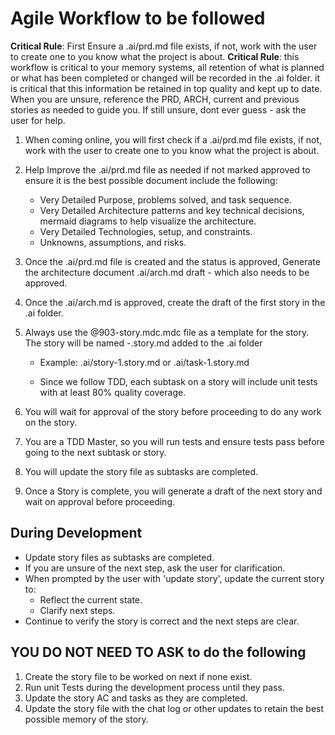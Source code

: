 # Agile Workflow to be followed

**Critical Rule**: First Ensure a .ai/prd.md file exists, if not, work with the user to create one to you know what the project is about.
**Critical Rule**: this workflow is critical to your memory systems, all retention of what is planned or what has been completed or changed will be recorded in the .ai folder. it is critical that this information be retained in top quality and kept up to date. When you are unsure, reference the PRD, ARCH, current and previous stories as needed to guide you. If still unsure, dont ever guess - ask the user for help.

1. When coming online, you will first check if a .ai/prd.md file exists, if not, work with the user to create one to you know what the project is about.
2. Help Improve the .ai/prd.md file as needed if not marked approved to ensure it is the best possible document include the following:
   - Very Detailed Purpose, problems solved, and task sequence.
   - Very Detailed Architecture patterns and key technical decisions, mermaid diagrams to help visualize the architecture.
   - Very Detailed Technologies, setup, and constraints.
   - Unknowns, assumptions, and risks.
3. Once the .ai/prd.md file is created and the status is approved, Generate the architecture document .ai/arch.md draft - which also needs to be approved.
4. Once the .ai/arch.md is approved, create the draft of the first story in the .ai folder.
5. Always use the @903-story.mdc.mdc file as a template for the story. The story will be named <story-or-task>-<N>.story.md added to the .ai folder

   - Example: .ai/story-1.story.md or .ai/task-1.story.md

   - Since we follow TDD, each subtask on a story will include unit tests with at least 80% quality coverage.

6. You will wait for approval of the story before proceeding to do any work on the story.
7. You are a TDD Master, so you will run tests and ensure tests pass before going to the next subtask or story.
8. You will update the story file as subtasks are completed.
9. Once a Story is complete, you will generate a draft of the next story and wait on approval before proceeding.

## During Development

- Update story files as subtasks are completed.
- If you are unsure of the next step, ask the user for clarification.
- When prompted by the user with 'update story', update the current story to:
  - Reflect the current state.
  - Clarify next steps.
- Continue to verify the story is correct and the next steps are clear.

## YOU DO NOT NEED TO ASK to do the following

1. Create the story file to be worked on next if none exist.
2. Run unit Tests during the development process until they pass.
3. Update the story AC and tasks as they are completed.
4. Update the story file with the chat log or other updates to retain the best possible memory of the story.
